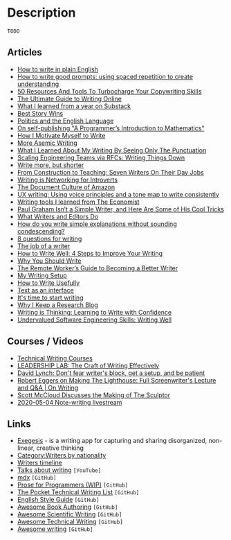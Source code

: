# Description

`TODO`


## Articles

- [How to write in plain English](http://www.plainenglish.co.uk/how-to-write-in-plain-english.html)
- [How to write good prompts: using spaced repetition to create understanding](https://andymatuschak.org/prompts/)
- [50 Resources And Tools To Turbocharge Your Copywriting Skills](https://www.smashingmagazine.com/2021/10/resources-tools-turbocharge-copywriting-skills/)
- [The Ultimate Guide to Writing Online](https://perell.com/essay/the-ultimate-guide-to-writing-online/)
- [What I learned from a year on Substack](https://www.niemanlab.org/2021/09/what-i-learned-from-a-year-on-substack/)
- [Best Story Wins](https://www.collaborativefund.com/blog/story/)
- [Politics and the English Language](https://www.orwell.ru/library/essays/politics/english/e_polit)
- [On self-publishing "A Programmer’s Introduction to Mathematics"]()
- [How I Motivate Myself to Write](https://blog.pragmaticengineer.com/writing-motivation/)
- [More Asemic Writing](https://inconvergent.net/2020/asemic-writing/)
- [What I Learned About My Writing By Seeing Only The Punctuation](https://medium.com/creators-hub/what-i-learned-about-my-writing-by-seeing-only-the-punctuation-efd5334060b1)
- [Scaling Engineering Teams via RFCs: Writing Things Down](https://blog.pragmaticengineer.com/scaling-engineering-teams-via-writing-things-down-rfcs/)
- [Write more, but shorter](https://blog.kewah.com/2021/write-more-but-shorter/)
- [From Construction to Teaching: Seven Writers On Their Day Jobs](https://lithub.com/from-construction-to-teaching-seven-writers-on-their-day-jobs/)
- [Writing is Networking for Introverts](https://byrnehobart.medium.com/writing-is-networking-for-introverts-5cac14ad4c77)
- [The Document Culture of Amazon](https://www.justingarrison.com/blog/2021-03-15-the-document-culture-of-amazon/)
- [UX writing: Using voice principles and a tone map to write consistently](https://uxdesign.cc/ux-writing-using-voice-principles-and-a-tone-map-to-write-consistently-4337570ee8f5)
- [Writing tools I learned from The Economist](https://builtbywords.substack.com/p/writing-tools-i-learned-from-the)
- [Paul Graham Isn’t a Simple Writer, and Here Are Some of His Cool Tricks](https://sashachapin.substack.com/p/paul-graham-isnt-a-simple-writer)
- [What Writers and Editors Do](https://www.theparisreview.org/blog/2021/01/05/what-writers-and-editors-do/)
- [How do you write simple explanations without sounding condescending?](https://jvns.ca/blog/2020/11/15/simple-explanations-without-sounding-condescending/)
- [8 questions for writing](https://vasilishynkarenka.com/8questions/)
- [The job of a writer](https://thesephist.com/posts/writer/)
- [How to Write Well: 4 Steps to Improve Your Writing](https://adamfaliq.wordpress.com/2020/10/28/write-well/)
- [Why You Should Write](https://www.preetamnath.com/blog/why-you-should-write)
- [The Remote Worker’s Guide to Becoming a Better Writer](https://blog.doist.com/writing-tips/)
- [My Writing Setup](https://explog.in/notes/writingsetup.html)
- [How to Write Usefully](http://paulgraham.com/useful.html)
- [Text as an interface](https://thesephist.com/posts/text/)
- [It's time to start writing](https://alexnixon.github.io/2019/12/10/writing.html)
- [Why I Keep a Research Blog](http://gregorygundersen.com/blog/2020/01/12/why-research-blog/)
- [Writing is Thinking: Learning to Write with Confidence](https://blog.stephsmith.io/learning-to-write-with-confidence/)
- [Undervalued Software Engineering Skills: Writing Well](https://blog.pragmaticengineer.com/on-writing-well/)


## Courses / Videos

- [Technical Writing Courses](https://developers.google.com/tech-writing)
- [LEADERSHIP LAB: The Craft of Writing Effectively](https://youtu.be/vtIzMaLkCaM)
- [David Lynch: Don't fear writer's block, get a setup, and be patient](https://youtu.be/uHhf76z6BkM)
- [Robert Eggers on Making The Lighthouse: Full Screenwriter's Lecture and Q&A | On Writing](https://youtu.be/XrqkfWFCCIs)
- [Scott McCloud Discusses the Making of The Sculptor](https://youtu.be/P46qJVKxGo8)
- [2020-05-04 Note-writing livestream](https://youtu.be/DGcs4tyey18)


## Links

- [Exegesis](https://www.exegesis.io/) - is a writing app for capturing and sharing disorganized, non-linear, creative thinking
- [Category:Writers by nationality](https://en.wikipedia.org/wiki/Category:Writers_by_nationality)
- [Writers timeline](https://www.timelineindex.com/content/select.php/581/1023,581)
- [Talks about writing](https://www.youtube.com/c/ShaelinWrites) `[YouTube]`
- [mdx](https://github.com/realworldocaml/mdx) `[GitHub]`
- [Prose for Programmers (WIP)](https://github.com/joshuacc/prose-for-programmers) `[GitHub]`
- [The Pocket Technical Writing List](https://github.com/rubymorillo/pocket-tech-writing-list) `[GitHub]`
- [English Style Guide](https://github.com/raywenderlich/english-style-guide) `[GitHub]`
- [Awesome Book Authoring](https://github.com/TalAter/awesome-book-authoring) `[GitHub]`
- [Awesome Scientific Writing](https://github.com/writing-resources/awesome-scientific-writing) `[GitHub]`
- [Awesome Technical Writing](https://github.com/BolajiAyodeji/awesome-technical-writing) `[GitHub]`
- [Awesome writing](https://github.com/jenniferlynparsons/awesome-writing) `[GitHub]`
